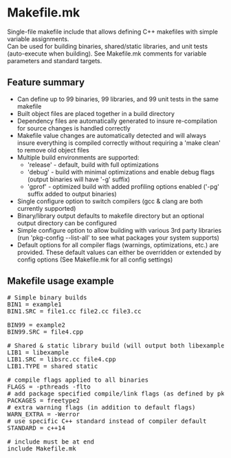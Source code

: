 # Makefile.mk
Single-file makefile include that allows defining C++ makefiles with simple variable assignments.<br>
Can be used for building binaries, shared/static libraries, and unit tests (auto-execute when building).
See Makefile.mk comments for variable parameters and standard targets.


## Feature summary
* Can define up to 99 binaries, 99 libraries, and 99 unit tests in the same makefile
* Built object files are placed together in a build directory
* Dependency files are automatically generated to insure re-compilation for source changes is handled correctly
* Makefile value changes are automatically detected and will always insure everything is compiled correctly without requiring a 'make clean' to remove old object files
* Multiple build environments are supported:
   * 'release' - default, build with full optimizations
   * 'debug' - build with minimal optimizations and enable debug flags (output binaries will have '-g' suffix)
   * 'gprof' - optimized build with added profiling options enabled ('-pg' suffix added to output binaries)
* Single configure option to switch compilers (gcc & clang are both currently supported)
* Binary/library output defaults to makefile directory but an optional output directory can be configured
* Simple configure option to allow building with various 3rd party libraries (run 'pkg-config --list-all' to see what packages your system supports)
* Default options for all compiler flags (warnings, optimizations, etc.) are provided.  These default values can either be overridden or extended by config options (See Makefile.mk for all config settings)


## Makefile usage example
<pre>
# Simple binary builds
BIN1 = example1
BIN1.SRC = file1.cc file2.cc file3.cc

BIN99 = example2
BIN99.SRC = file4.cpp

# Shared & static library build (will output both libexample.so,libexample.a)
LIB1 = libexample
LIB1.SRC = libsrc.cc file4.cpp
LIB1.TYPE = shared static

# compile flags applied to all binaries
FLAGS = -pthreads -flto
# add package specified compile/link flags (as defined by pkg-config)
PACKAGES = freetype2
# extra warning flags (in addition to default flags)
WARN_EXTRA = -Werror
# use specific C++ standard instead of compiler default
STANDARD = c++14

# include must be at end
include Makefile.mk
</pre>
